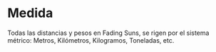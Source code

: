 # Medida

Todas las distancias y pesos en Fading Suns, se rigen por el sistema métrico: Metros, Kilómetros, Kilogramos, Toneladas, etc.
